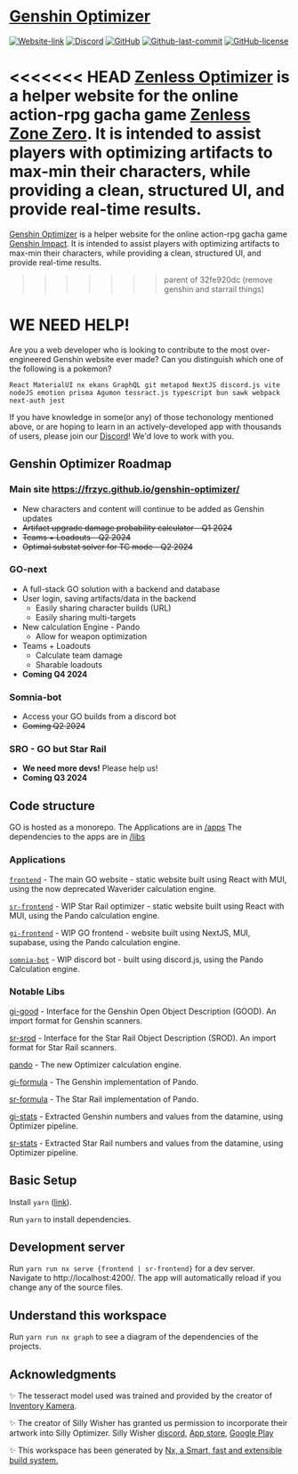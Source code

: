 # [Genshin Optimizer](https://frzyc.github.io/genshin-optimizer)

<a href="https://frzyc.github.io/genshin-optimizer"><img alt="Website-link" src="https://img.shields.io/website?logo=data%3Aimage%2Fpng%3Bbase64%2CiVBORw0KGgoAAAANSUhEUgAAACAAAAAgCAMAAABEpIrGAAAABGdBTUEAALGPC%2FxhBQAAACBjSFJNAAB6JgAAgIQAAPoAAACA6AAAdTAAAOpgAAA6mAAAF3CculE8AAACEFBMVEUbJjsbJjsbJjsbJjsbJjsaJToYIzgXIzgZJDoXIjgZJDksNkpZYXB6gI2HjZh9g49fZ3UyPE82QFJianh%2FhZF4f4tWXm0qNEhfZ3bMztP3%2BPj%2F%2F%2F%2F6%2BvrW2Nxwd4QfKT4aJTsjLkLd3uH7%2B%2Fv29vfIys9bY3JeZnTr7O719vd0e4gdKD2Mkpz8%2FPzp6u1cY3MrNUnKzNHe3%2BI6Q1UYIzlPWGju7%2FEsNklaYnH5%2Bfqjp7Bka3mAhpLj5ef%2B%2Fv%2BYnabm5%2BmCiJRja3mfpK34%2BPn4%2BfldZXSDiZTDxssmMEQWIjd%2BhJChpq4jLULCxcuEipUXIje%2BwceIjpmZnqidoapVXm339%2Fi0uL%2FT1dkYJDmWm6Weo6yXnKZSWmr19va4u8IeKT5XX26QlqClqbL19fZXX28wOk1sc4FxeIUtN0ocJzxFTl%2BssLixtLywtLuztr2CiJMdKDwsN0oVITZdZXP8%2Ff27vsRcZHP6%2BvsWITZWXm7m6Orx8vP%2B%2Fv4mMUU%2FSFpQWWman6icoKpVXW329%2Fi1uL%2BVmqSgpK3Aw8kkLkJ6gY2ip68iLUG8v8WJj5r3%2BPmcoapeZnV5gIzg4eR2fYnMz9M7RVfw8fJhaXju7%2FCRlqD9%2Ff3s7e9ka3rQ09f7%2B%2Fza3N91fIggKj8lL0SFi5bg4uVgZ3YvOUyAh5KOlJ5kbHo1P1I6Q1Zob32GjJeOk57Yu9OOAAAABHRSTlMRiev6VTBHSgAAAAFiS0dEGwJg1KQAAAAHdElNRQflCBsRHiYmncirAAACC0lEQVQ4y2NgYGRiwQmYGBkYGJmBDFY2diBkhYlzsLOzcYK5zIwMIP1c3Dy8fPwCghxgaVZWIWERPlExcS6QGQwgIQlJKWlpaRlZOXkFoLyiiJIykKuiqgaSAyrgUteQhgBNLaCx2jq6UK6ePhdIAauBIYgHFjUy5jIxNYNzDc1ZgQrYLIDmW1pZ29hKS9tpsbPaA2UcHJ2cXaSlXd3YQArcgSIenl5e3kDah9XXD0j5B3gpBgLpIJACrmAgK4SDhS00TFo6XFs8AqjTgp0lMgoo7AyygjUayIrhYmGLjZOWjk%2FglpWWDktkY2FLAgons6AoSIErSGVjMcFQwJqWLpcRypKJUwELK2dAgAkrTgVZ2iCQhVNBQHZObl5efkFhEQ4FxSWloLArw%2BnI4vIKkALcvqisqq6pxafApK5eLgxvOLAWNxAIKIIhSZIClMjiagSymoAKmlukpVsR0d0GFG4Hpyh%2FIKujM6CyC%2BjNblZFDyC3wCugpxdI94FTVDkwcfVPmDhpMlBkCjsrKP3Y8qs3Aj1tORGkgLVoKigMK4D6pSdP4zKJnQ5k1ILDdWomKzjZz5gJTedhosBknzBrNpQ7RwKc7FlYsubOswTy5y9YuAiogHXxkqWgRO8ydRk444Cz3vKJK1b6r1rNqgDOeixr1q5bL6KWCcl68MzLxs4By7xcIB4s8xLK%2FgBwFKIDu%2FzCbAAAACV0RVh0ZGF0ZTpjcmVhdGUAMjAyMS0wOC0yN1QxNzozMDoyMyswMDowMDGD68oAAAAldEVYdGRhdGU6bW9kaWZ5ADIwMjEtMDgtMjdUMTc6MzA6MjMrMDA6MDBA3lN2AAAAAElFTkSuQmCC&style=for-the-badge&url=https%3A%2F%2Ffrzyc.github.io%2Fgenshin-optimizer"></a>
<a href="https://discord.gg/CXUbQXyfUs"><img alt="Discord" src="https://img.shields.io/discord/785153694478893126?color=%232a364d&label=DISCORD&logo=discord&style=for-the-badge"></a>
<a href="https://github.com/frzyc/genshin-optimizer/blob/master/package.json"><img alt="GitHub" src="https://img.shields.io/github/package-json/v/frzyc/genshin-optimizer?style=for-the-badge"></a>
<a href="https://github.com/frzyc/genshin-optimizer"><img alt="Github-last-commit" src="https://img.shields.io/github/last-commit/frzyc/genshin-optimizer?logo=github&style=for-the-badge"></a>
<a href="https://github.com/frzyc/genshin-optimizer/blob/master/LICENSE"><img alt="GitHub-license" src="https://img.shields.io/github/license/frzyc/genshin-optimizer?style=for-the-badge"></a>

<<<<<<< HEAD
[Zenless Optimizer](#) is a helper website for the online action-rpg gacha game [Zenless Zone Zero](https://zenless.hoyoverse.com/). It is intended to assist players with optimizing artifacts to max-min their characters, while providing a clean, structured UI, and provide real-time results.
=======
[Genshin Optimizer](https://frzyc.github.io/genshin-optimizer) is a helper website for the online action-rpg gacha game [Genshin Impact](https://genshin.mihoyo.com/). It is intended to assist players with optimizing artifacts to max-min their characters, while providing a clean, structured UI, and provide real-time results.
>>>>>>> parent of 32fe920dc (remove genshin and starrail things)

# WE NEED HELP!

Are you a web developer who is looking to contribute to the most over-engineered Genshin website ever made? Can you distinguish which one of the following is a pokemon?

```
React MaterialUI nx ekans GraphQL git metapod NextJS discord.js vite nodeJS emotion prisma Agumon tessract.js typescript bun sawk webpack next-auth jest
```

If you have knowledge in some(or any) of those techonology mentioned above, or are hoping to learn in an actively-developed app with thousands of users, please join our [Discord](https://discord.gg/CXUbQXyfUs)! We'd love to work with you.

## Genshin Optimizer Roadmap

### Main site https://frzyc.github.io/genshin-optimizer/

- New characters and content will continue to be added as Genshin updates
- ~~Artifact upgrade damage probability calculator - Q1 2024~~
- ~~Teams + Loadouts - Q2 2024~~
- ~~Optimal substat solver for TC mode - Q2 2024~~

### GO-next

- A full-stack GO solution with a backend and database
- User login, saving artifacts/data in the backend
  - Easily sharing character builds (URL)
  - Easily sharing multi-targets
- New calculation Engine - Pando
  - Allow for weapon optimization
- Teams + Loadouts
  - Calculate team damage
  - Sharable loadouts
- **Coming Q4 2024**

### Somnia-bot

- Access your GO builds from a discord bot
- ~~Coming Q2 2024~~

### SRO - GO but Star Rail

- **We need more devs!** Please help us!
- **Coming Q3 2024**

## Code structure

GO is hosted as a monorepo.
The Applications are in [/apps](/apps/)
The dependencies to the apps are in [/libs](/libs/)

### Applications

[`frontend`](/apps/frontend/) - The main GO website - static website built using React with MUI, using the now deprecated Waverider calculation engine.

[`sr-frontend`](/apps/sr-frontend/) - WIP Star Rail optimizer - static website built using React with MUI, using the Pando calculation engine.

[`gi-frontend`](/apps/gi-frontend/) - WIP GO frontend - website built using NextJS, MUI, supabase, using the Pando calculation engine.

[`somnia-bot`](/apps/somnia/) - WIP discord bot - built using discord.js, using the Pando Calculation engine.

### Notable Libs

[gi-good](/libs/gi/good/) - Interface for the Genshin Open Object Description (GOOD). An import format for Genshin scanners.

[sr-srod](/libs/sr/srod/) - Interface for the Star Rail Object Description (SROD). An import format for Star Rail scanners.

[pando](/libs/pando/engine/) - The new Optimizer calculation engine.

[gi-formula](/libs/gi/formula/) - The Genshin implementation of Pando.

[sr-formula](/libs/sr/formula/) - The Star Rail implementation of Pando.

[gi-stats](/libs/gi/stats/) - Extracted Genshin numbers and values from the datamine, using Optimizer pipeline.

[sr-stats](/libs/sr/stats/) - Extracted Star Rail numbers and values from the datamine, using Optimizer pipeline.

## Basic Setup

Install `yarn` ([link](https://yarnpkg.com/getting-started/install)).

Run `yarn` to install dependencies.

## Development server

Run `yarn run nx serve {frontend | sr-frontend}` for a dev server. Navigate to http://localhost:4200/. The app will automatically reload if you change any of the source files.

## Understand this workspace

Run `yarn run nx graph` to see a diagram of the dependencies of the projects.

## Acknowledgments

✨ The tesseract model used was trained and provided by the creator of [Inventory Kamera](https://github.com/Andrewthe13th/Inventory_Kamera).

✨ The creator of Silly Wisher has granted us permission to incorporate their artwork into Silly Optimizer. Silly Wisher [discord](https://discord.com/invite/sillywisher), [App store](https://apps.apple.com/lv/app/silly-wisher/id6444465724https://apps.apple.com/lv/app/silly-wisher/id6444465724), [Google Play](https://play.google.com/store/apps/details?id=com.sketchi.sillywisher)

✨ This workspace has been generated by [Nx, a Smart, fast and extensible build system.](https://nx.dev)
